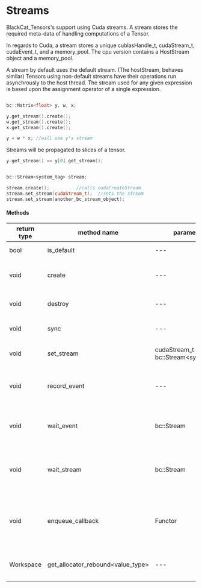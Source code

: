 # Streams

BlackCat_Tensors's support using Cuda streams. 
A stream stores the required meta-data of handling computations of a Tensor.

In regards to Cuda, 
a stream stores a unique cublasHandle_t, cudaStream_t, cudaEvent_t, and a memory_pool.
The cpu version contains a HostStream object and a memory_pool. 

A stream by default uses the default stream. (The hostStream, behaves similar) 
Tensors using non-default streams have their operations run asynchrously to the host thread. 
The stream used for any given expression is based upon the assignment operator of a single expression. 


```cpp

bc::Matrix<float> y, w, x;

y.get_stream().create();
w.get_stream().create();
x.get_stream().create();

y = w * x; //will use y's stream 
```

Streams will be propagated to slices of a tensor. 

```cpp
y.get_stream() == y[0].get_stream();
```

```cpp

bc::Stream<system_tag> stream;

stream.create();		  //calls cudaCreateStream
stream.set_stream(cudaStream_t);  //sets the stream 
stream.set_stream(another_bc_stream_object); 

```


#### Methods 

| return type | method name | parameters | documentation |
| --- | --- | --- | --- |
| bool | is_default | --- | returns if the stream is the default stream |
| void | create | --- | creates a stream inplace, the stream will refer to a new non-default stream |
| void | destroy | --- | destroys the stream, the stream used will be the default stream |
| void | sync | --- | synchronizes the host stream with the current stream | 
| void | set_stream | cudaStream_t or bc::Stream<system_tag> | Sets the stream to the same stream as the parameter | 
| void | record_event | --- | Records an event (using a bc::HostEvent object or cudaEvent_t object) | 
| void | wait_event | bc::Stream | Causes the current stream to wait on the last recorded event of the parameter-stream | 
| void | wait_stream | bc::Stream | Shorthand for recording an event on the parameter-stream and synchronizing on that stream |
| void | enqueue_callback | Functor |Enques a host-call back function into the stream, a device stream will not wait for the completion of the host event to continue running | 
| Workspace<ValueType> | get_allocator_rebound<value_type> | --- | Returns a bc::fancy::Workspace allocator contained inside the stream. | 
 

